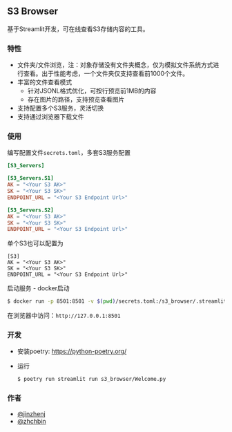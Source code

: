 ## S3 Browser

基于Streamlit开发，可在线查看S3存储内容的工具。

### 特性

* 文件夹/文件浏览，注：对象存储没有文件夹概念，仅为模拟文件系统方式进行查看。出于性能考虑，一个文件夹仅支持查看前1000个文件。
* 丰富的文件查看模式
    * 针对JSONL格式优化，可按行预览前1MB的内容
    * 存在图片的路径，支持预览查看图片
* 支持配置多个S3服务，灵活切换
* 支持通过浏览器下载文件

### 使用

编写配置文件`secrets.toml`，多套S3服务配置

```toml
[S3_Servers]

[S3_Servers.S1]
AK = "<Your S3 AK>"
SK = "<Your S3 SK>"
ENDPOINT_URL = "<Your S3 Endpoint Url>"

[S3_Servers.S2]
AK = "<Your S3 AK>"
SK = "<Your S3 SK>"
ENDPOINT_URL = "<Your S3 Endpoint Url>"
```

单个S3也可以配置为

```
[S3]
AK = "<Your S3 AK>"
SK = "<Your S3 SK>"
ENDPOINT_URL = "<Your S3 Endpoint Url>"
```

启动服务 - docker启动

```bash
$ docker run -p 8501:8501 -v $(pwd)/secrets.toml:/s3_browser/.streamlit/secrets.toml zhchbin/s3_browser:v0.0.5
```

在浏览器中访问：`http://127.0.0.1:8501`

### 开发

* 安装poetry: https://python-poetry.org/

* 运行

    ```bash
    $ poetry run streamlit run s3_browser/Welcome.py
    ```

### 作者

* [@jinzhenj](https://github.com/jinzhenj)
* [@zhchbin](https://github.com/zhchbin)

